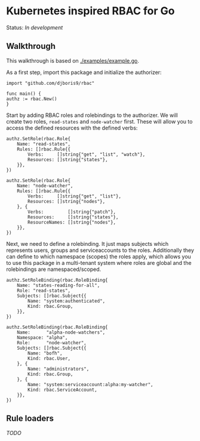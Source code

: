 # Kubernetes inspired RBAC for Go

Status: *In development*

## Walkthrough
This walkthrough is based on [./examples/example.go](./examples/example.go).

As a first step, import this package and initialize the authorizer:

    import "github.com/djboris9/rbac"

    func main() {
	authz := rbac.New()
    }

Start by adding RBAC roles and rolebindings to the authorizer. We will create
two roles, `read-states` and `node-watcher` first. These will allow you to
access the defined resources with the defined verbs:

    authz.SetRole(rbac.Role{
        Name: "read-states",
        Rules: []rbac.Rule{{
            Verbs:     []string{"get", "list", "watch"},
            Resources: []string{"states"},
        }},
    })
    
    authz.SetRole(rbac.Role{
        Name: "node-watcher",
        Rules: []rbac.Rule{{
            Verbs:     []string{"get", "list"},
            Resources: []string{"nodes"},
        }, {
            Verbs:         []string{"patch"},
            Resources:     []string{"states"},
            ResourceNames: []string{"nodes"},
        }},
    })

Next, we need to define a rolebinding. It just maps subjects which represents
users, groups and serviceaccounts to the roles. Additionally they can define
to which namespace (scopes) the roles apply, which allows you to use this package
in a multi-tenant system where roles are global and the rolebindings are namespaced/scoped.

    authz.SetRoleBinding(rbac.RoleBinding{
        Name: "states-reading-for-all",
        Role: "read-states",
        Subjects: []rbac.Subject{{
            Name: "system:authenticated",
            Kind: rbac.Group,
        }},
    })
    
    authz.SetRoleBinding(rbac.RoleBinding{
        Name:      "alpha-node-watchers",
        Namespace: "alpha",
        Role:      "node-watcher",
        Subjects: []rbac.Subject{{
            Name: "bofh",
            Kind: rbac.User,
        }, {
            Name: "administrators",
            Kind: rbac.Group,
        }, {
            Name: "system:serviceaccount:alpha:my-watcher",
            Kind: rbac.ServiceAccount,
        }},
    })

## Rule loaders
*TODO*

